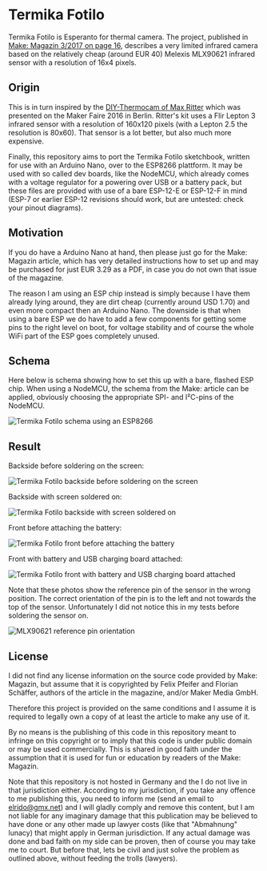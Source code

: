 Termika Fotilo
==============

Termika Fotilo is Esperanto for thermal camera. The project, published in
[Make: Magazin 3/2017 on page 16](https://www.heise.de/select/make/2017/3/1498421900241703), 
describes a very limited infrared camera based on the relatively cheap (around
EUR 40) Melexis MLX90621 infrared sensor with a resolution of 16x4 pixels.

Origin
------

This is in turn inspired by the [DIY-Thermocam of Max Ritter](http://www.diy-thermocam.net/)
which was presented on the Maker Faire 2016 in Berlin. Ritter's kit uses a Flir
Lepton 3 infrared sensor with a resolution of 160x120 pixels (with a Lepton 2.5
the resolution is 80x60). That sensor is a lot better, but also much more expensive.

Finally, this repository aims to port the Termika Fotilo sketchbook, written for
use with an Arduino Nano, over to the ESP8266 plattform. It may be used with so
called dev boards, like the NodeMCU, which already comes with a voltage regulator
for a powering over USB or a battery pack, but these files are provided with use
of a bare ESP-12-E or ESP-12-F in mind (ESP-7 or earlier ESP-12 revisions should
work, but are untested: check your pinout diagrams).

Motivation
----------

If you do have a Arduino Nano at hand, then please just go for the Make: Magazin
article, which has very detailed instructions how to set up and may be purchased
for just EUR 3.29 as a PDF, in case you do not own that issue of the magazine.

The reason I am using an ESP chip instead is simply because I have them
already lying around, they are dirt cheap (currently around USD 1.70) and even
more compact then an Arduino Nano. The downside is that when using a bare ESP we
do have to add a few components for getting some pins to the right level on boot,
for voltage stability and of course the whole WiFi part of the ESP goes completely
unused.

Schema
------

Here below is schema showing how to set this up with a bare, flashed ESP chip.
When using a NodeMCU, the schema from the Make: article can be applied,
obviously choosing the appropriate SPI- and I²C-pins of the NodeMCU.

![Termika Fotilo schema using an ESP8266](https://raw.githubusercontent.com/elrido/TermikaFotilo/master/img/Termika%20Fotilo%20ESP8266.png)

Result
------

Backside before soldering on the screen:

![Termika Fotilo backside before soldering on the screen](https://raw.githubusercontent.com/elrido/TermikaFotilo/master/img/Termika%20Fotilo%201.jpg)

Backside with screen soldered on:

![Termika Fotilo backside with screen soldered on](https://raw.githubusercontent.com/elrido/TermikaFotilo/master/img/Termika%20Fotilo%202.jpg)

Front before attaching the battery:

![Termika Fotilo front before attaching the battery](https://raw.githubusercontent.com/elrido/TermikaFotilo/master/img/Termika%20Fotilo%203.jpg)

Front with battery and USB charging board attached:

![Termika Fotilo front with battery and USB charging board attached](https://raw.githubusercontent.com/elrido/TermikaFotilo/master/img/Termika%20Fotilo%204.jpg)

Note that these photos show the reference pin of the sensor in the wrong
position. The correct orientation of the pin is to the left and not towards the
top of the sensor. Unfortunately I did not notice this in my tests before
soldering the sensor on.

![MLX90621 reference pin orientation](https://raw.githubusercontent.com/elrido/TermikaFotilo/master/img/Reference%20Pin.png)

License
-------

I did not find any license information on the source code provided by Make:
Magazin, but assume that it is copyrighted by Felix Pfeifer and Florian
Schäffer, authors of the article in the magazine, and/or Maker Media GmbH.

Therefore this project is provided on the same conditions and I assume it is
required to legally own a copy of at least the article to make any use of it.

By no means is the publishing of this code in this repository meant to infringe
on this copyright or to imply that this code is under public domain or may be
used commercially. This is shared in good faith under the assumption that it is
used for fun or education by readers of the Make: Magazin.

Note that this repository is not hosted in Germany and the I do not live in that
jurisdiction either. According to my jurisdiction, if you take any offence to me
publishing this, you need to inform me (send an email to elrido@gmx.net) and I
will gladly comply and remove this content, but I am not liable for any
imaginary damage that this publication may be believed to have done or any other
made up lawyer costs (like that "Abmahnung" lunacy) that might apply in German
jurisdiction. If any actual damage was done and bad faith on my side can be
proven, then of course you may take me to court. But before that, lets be civil
and just solve the problem as outlined above, without feeding the trolls (lawyers).

